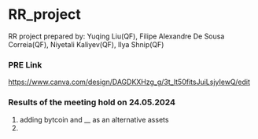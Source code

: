 # RR_project
RR project prepared by: Yuqing Liu(QF), Filipe Alexandre De Sousa Correia(QF),  Niyetali Kaliyev(QF),  Ilya Shnip(QF)

### PRE Link
https://www.canva.com/design/DAGDKXHzg_g/3t_lt50fitsJuiLsjyIewQ/edit


### Results of the meeting hold on 24.05.2024
1) adding bytcoin and __ as an alternative assets
2) 
